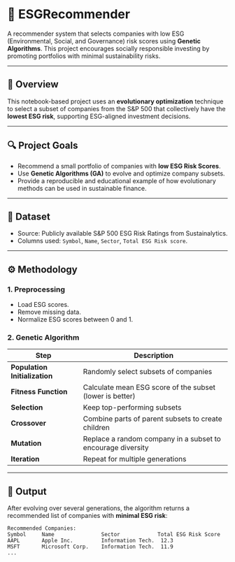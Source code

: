 # 🌿 ESGRecommender

A recommender system that selects companies with low ESG (Environmental, Social, and Governance) risk scores using **Genetic Algorithms**. This project encourages socially responsible investing by promoting portfolios with minimal sustainability risks.

---

## 🧠 Overview

This notebook-based project uses an **evolutionary optimization** technique to select a subset of companies from the S&P 500 that collectively have the **lowest ESG risk**, supporting ESG-aligned investment decisions.

---

## 🔍 Project Goals

- Recommend a small portfolio of companies with **low ESG Risk Scores**.
- Use **Genetic Algorithms (GA)** to evolve and optimize company subsets.
- Provide a reproducible and educational example of how evolutionary methods can be used in sustainable finance.

---

## 📂 Dataset

- Source: Publicly available S&P 500 ESG Risk Ratings from Sustainalytics.
- Columns used: `Symbol`, `Name`, `Sector`, `Total ESG Risk score`.

---

## ⚙️ Methodology

### 1. Preprocessing
- Load ESG scores.
- Remove missing data.
- Normalize ESG scores between 0 and 1.

### 2. Genetic Algorithm

| Step         | Description |
|--------------|-------------|
| **Population Initialization** | Randomly select subsets of companies |
| **Fitness Function**         | Calculate mean ESG score of the subset (lower is better) |
| **Selection**                | Keep top-performing subsets |
| **Crossover**                | Combine parts of parent subsets to create children |
| **Mutation**                 | Replace a random company in a subset to encourage diversity |
| **Iteration**                | Repeat for multiple generations |

---

## 🏁 Output

After evolving over several generations, the algorithm returns a recommended list of companies with **minimal ESG risk**:

```text
Recommended Companies:
Symbol     Name               Sector            Total ESG Risk Score
AAPL       Apple Inc.         Information Tech.  12.3
MSFT       Microsoft Corp.    Information Tech.  11.9
...
